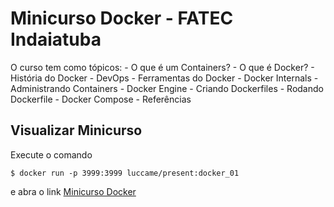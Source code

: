 # Minicurso Docker - FATEC Indaiatuba

O curso tem como tópicos: 
    - O que é um Containers?
    - O que é Docker?
    - História do Docker 
    - DevOps
    - Ferramentas do Docker
    - Docker Internals
    - Administrando Containers - Docker Engine
    - Criando Dockerfiles
    - Rodando Dockerfile
    - Docker Compose
    - Referências

## Visualizar Minicurso

Execute o comando

```
$ docker run -p 3999:3999 luccame/present:docker_01
```

e abra o link [Minicurso Docker](http://localhost:3999)
